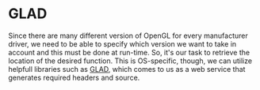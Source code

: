 # GLAD

Since there are many different version of OpenGL for every manufacturer driver,
we need to be able to specify which version we want to take in account and this
must be done at run-time. So, it's our task to retrieve the location of the
desired function. This is OS-specific, though, we can utilize helpfull libraries
such as [GLAD](https://glad.dav1d.de/), which comes to us as a web service that
generates required headers and source.
